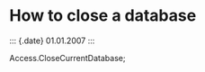 How to close a database
=======================

::: {.date}
01.01.2007
:::

Access.CloseCurrentDatabase;
